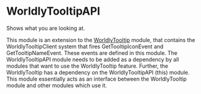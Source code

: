 WorldlyTooltipAPI
==============

Shows what you are looking at.

This module is an extension to the [WorldlyTooltip](https://github.com/Terasology/WorldlyTooltip) module, that contains the WorldlyTooltipClient system that fires GetTooltipIconEvent and GetTooltipNameEvent. 
These events are defined in this module. The WorldlyTooltipAPI module needs to be added as a dependency by all modules that want to use the WorldlyTooltip feature.
Further, the WorldlyTooltip has a dependency on the WorldlyTooltipAPI (this) module. This module essentially acts as an interface between the WorldlyTooltip module and other modules which use it.